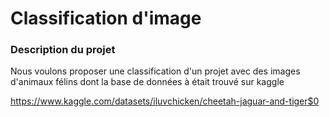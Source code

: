 # Classification d'image
### Description du projet
Nous voulons proposer une classification d'un projet avec des images d'animaux félins dont la base de données à était trouvé sur kaggle

https://www.kaggle.com/datasets/iluvchicken/cheetah-jaguar-and-tiger$0


```julia (editor=true, logging=false, output=true)

```
```julia (editor=true, logging=false, output=true)

```
